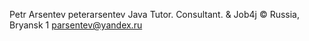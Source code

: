 Petr Arsentev
peterarsentev
Java Tutor. Consultant.
& Job4j
© Russia, Bryansk
1 parsentev@yandex.ru

